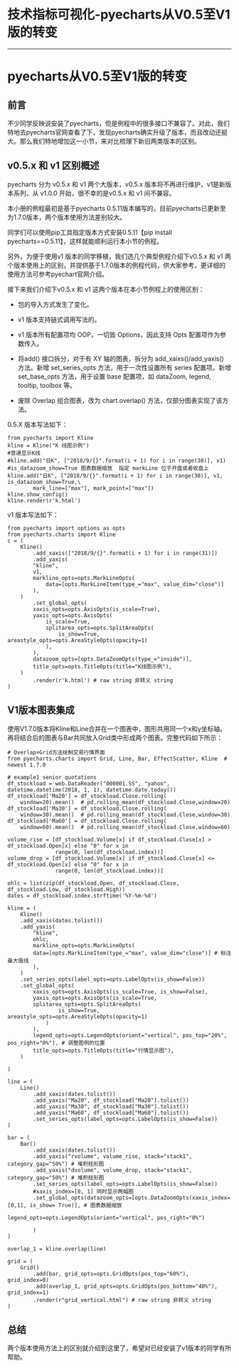
# 技术指标可视化-pyecharts从V0.5至V1版的转变
---

# pyecharts从V0.5至V1版的转变

## 前言

不少同学反映说安装了pyecharts，但是例程中的很多接口不兼容了。对此，我们特地去pyecharts官网查看了下，发现pyecharts确实升级了版本，而且改动还挺大。那么我们特地增加这一小节，来对比梳理下新旧两类版本的区别。

## v0.5.x 和 v1 区别概述

pyecharts 分为 v0.5.x 和 v1 两个大版本，v0.5.x 版本将不再进行维护，v1是新版本系列，从 v1.0.0 开始，很不幸的是v0.5.x 和 v1 间不兼容。

本小册的例程最初是基于pyecharts 0.5.11版本编写的，目前pyecharts已更新至为1.7.0版本，两个版本使用方法差别较大。

同学们可以使用pip工具指定版本方式安装0.5.11【pip install pyecharts==0.5.11】，这样就能顺利运行本小节的例程。

另外，为便于使用v1 版本的同学移植，我们选几个典型例程介绍下v0.5.x 和 v1 两个版本使用上的区别，并提供基于1.7.0版本的例程代码，供大家参考，更详细的使用方法可参考pyechart官网介绍。

接下来我们介绍下v0.5.x 和 v1 这两个版本在本小节例程上的使用区别：

- 包的导入方式发生了变化。

- v1 版本支持链式调用写法的。

- v1 版本所有配置项均 OOP，一切皆 Options，因此支持 Opts 配置项作为参数传入。

- 将add\(\) 接口拆分，对于有 XY 轴的图表，拆分为 add\_xaixs\(\)/add\_yaxis\(\) 方法。新增 set\_series\_opts 方法，用于一次性设置所有 series 配置项。新增 set\_base\_opts 方法，用于设置 base 配置项，如 dataZoom, legend, tooltip, toolbox 等。

- 废除 Overlap 组合图表，改为 chart.overlap\(\) 方法，仅部分图表实现了该方法。

0.5.X 版本写法如下：

```
from pyecharts import Kline
kline = Kline("K 线图示例")
#普通显示K线
#kline.add("日K", ["2018/9/{}".format(i + 1) for i in range(30)], v1)
#is_datazoom_show=True 图表数据缩放  指定 markLine 位于开盘或者收盘上
kline.add("日K", ["2018/9/{}".format(i + 1) for i in range(30)], v1, is_datazoom_show=True,\
        mark_line=["max"], mark_point=["max"])
kline.show_config()
kline.render(r'k.html')
```

v1 版本写法如下：

```
from pyecharts import options as opts
from pyecharts.charts import Kline
c = (
    Kline()
        .add_xaxis(["2018/9/{}".format(i + 1) for i in range(31)])
        .add_yaxis(
        "kline",
        v1,
        markline_opts=opts.MarkLineOpts(
            data=[opts.MarkLineItem(type_="max", value_dim="close")]
        ),
    )
        .set_global_opts(
        xaxis_opts=opts.AxisOpts(is_scale=True),
        yaxis_opts=opts.AxisOpts(
            is_scale=True,
            splitarea_opts=opts.SplitAreaOpts(
                is_show=True, areastyle_opts=opts.AreaStyleOpts(opacity=1)
            ),
        ),
        datazoom_opts=[opts.DataZoomOpts(type_="inside")],
        title_opts=opts.TitleOpts(title="K线图示例"),
    )
        .render(r'k.html') # raw string 非转义 string
)

```

## V1版本图表集成

使用V1.7.0版本将Kline和Line合并在一个图表中，图形共用同一个x和y坐标轴。再将结合后的图表与Bar共同放入Grid类中形成两个图表。完整代码如下所示：

```
# Overlap+Grid方法绘制交易行情界面
from pyecharts.charts import Grid, Line, Bar, EffectScatter, Kline  # newest 1.7.0

# example1 senior quotations
df_stockload = web.DataReader("000001.SS", "yahoo", datetime.datetime(2018, 1, 1), datetime.date.today())
df_stockload['Ma20'] = df_stockload.Close.rolling(
    window=20).mean()  # pd.rolling_mean(df_stockload.Close,window=20)
df_stockload['Ma30'] = df_stockload.Close.rolling(
    window=30).mean()  # pd.rolling_mean(df_stockload.Close,window=30)
df_stockload['Ma60'] = df_stockload.Close.rolling(
    window=60).mean()  # pd.rolling_mean(df_stockload.Close,window=60)

volume_rise = [df_stockload.Volume[x] if df_stockload.Close[x] > df_stockload.Open[x] else "0" for x in
               range(0, len(df_stockload.index))]
volume_drop = [df_stockload.Volume[x] if df_stockload.Close[x] <= df_stockload.Open[x] else "0" for x in
               range(0, len(df_stockload.index))]

ohlc = list(zip(df_stockload.Open, df_stockload.Close, df_stockload.Low, df_stockload.High))
dates = df_stockload.index.strftime('%Y-%m-%d')

kline = (
    Kline()
    .add_xaxis(dates.tolist())
    .add_yaxis(
        "kline",
        ohlc,
        markline_opts=opts.MarkLineOpts(
        data=[opts.MarkLineItem(type_="max", value_dim="close")] # 标注最大值线
        ),
    )
    .set_series_opts(label_opts=opts.LabelOpts(is_show=False))
    .set_global_opts(
        xaxis_opts=opts.AxisOpts(is_scale=True, is_show=False),
        yaxis_opts=opts.AxisOpts(is_scale=True,
        splitarea_opts=opts.SplitAreaOpts(
                is_show=True, areastyle_opts=opts.AreaStyleOpts(opacity=1)
            )
        ),
        legend_opts=opts.LegendOpts(orient="vertical", pos_top="20%", pos_right="0%"), # 调整图例的位置
        title_opts=opts.TitleOpts(title="行情显示图"),
    )

)

line = (
    Line()
        .add_xaxis(dates.tolist())
        .add_yaxis("Ma20", df_stockload["Ma20"].tolist())
        .add_yaxis("Ma30", df_stockload["Ma30"].tolist())
        .add_yaxis("Ma60", df_stockload["Ma60"].tolist())
        .set_series_opts(label_opts=opts.LabelOpts(is_show=False))
)

bar = (
    Bar()
        .add_xaxis(dates.tolist())
        .add_yaxis("rvolume", volume_rise, stack="stack1", category_gap="50%") # 堆积柱形图
        .add_yaxis("dvolume", volume_drop, stack="stack1", category_gap="50%") # 堆积柱形图
        .set_series_opts(label_opts=opts.LabelOpts(is_show=False))
        #xaxis_index=[0, 1] 同时显示两幅图
        .set_global_opts(datazoom_opts=[opts.DataZoomOpts(xaxis_index=[0,1], is_show= True)], # 图表数据缩放
                         legend_opts=opts.LegendOpts(orient="vertical", pos_right="0%")

        )
)

overlap_1 = kline.overlap(line)

grid = (
    Grid()
        .add(bar, grid_opts=opts.GridOpts(pos_top="60%"), grid_index=0)
        .add(overlap_1, grid_opts=opts.GridOpts(pos_bottom="40%"), grid_index=1)
        .render(r"grid_vertical.html") # raw string 非转义 string
)
```

## 总结

两个版本使用方法上的区别就介绍到这里了，希望对已经安装了v1版本的同学有所帮助。
    